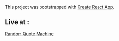 This project was bootstrapped with [Create React App](https://github.com/facebook/create-react-app).

## Live at :

[Random Quote Machine](https://veerreshr.github.io/Random-quote-machine)
